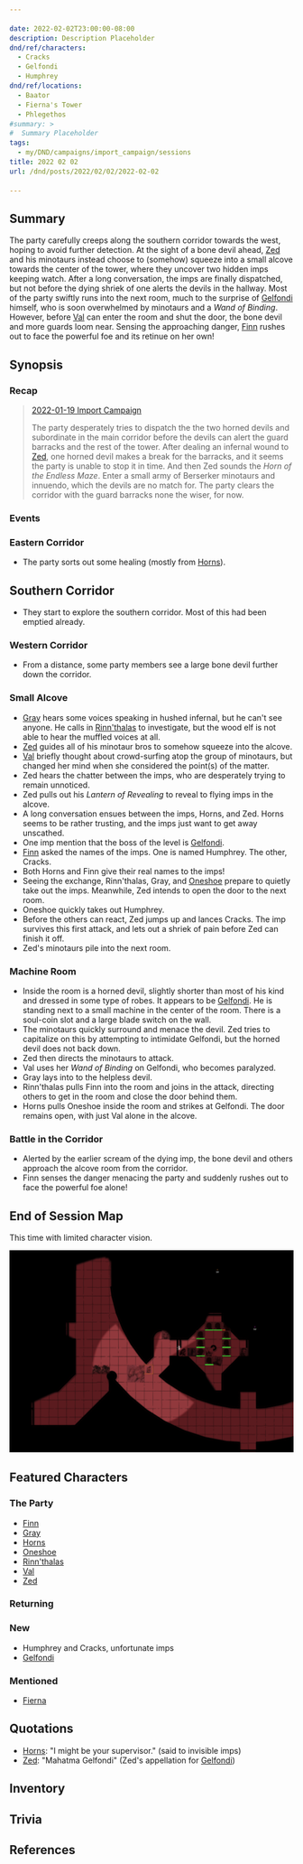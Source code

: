 ```yaml
---

date: 2022-02-02T23:00:00-08:00
description: Description Placeholder
dnd/ref/characters:
  - Cracks
  - Gelfondi
  - Humphrey
dnd/ref/locations:
  - Baator
  - Fierna's Tower
  - Phlegethos
#summary: >
#  Summary Placeholder
tags:
  - my/DND/campaigns/import_campaign/sessions
title: 2022 02 02
url: /dnd/posts/2022/02/02/2022-02-02

---
```


## Summary

The party carefully creeps along the southern corridor towards the west, hoping to avoid further detection. At the sight of a bone devil ahead, [Zed](/dnd/characters/zed/) and his minotaurs instead choose to (somehow) squeeze into a small alcove towards the center of the tower, where they uncover two hidden imps keeping watch. After a long conversation, the imps are finally dispatched, but not before the dying shriek of one alerts the devils in the hallway. Most of the party swiftly runs into the next room, much to the surprise of [Gelfondi](/dnd/npcs/gelfondi/) himself, who is soon overwhelmed by minotaurs and a *Wand of Binding*. However, before [Val](/dnd/characters/val/) can enter the room and shut the door, the bone devil and more guards loom near. Sensing the approaching danger, [Finn](/dnd/characters/finn/) rushes out to face the powerful foe and its retinue on her own!

## Synopsis

### Recap

> [2022-01-19 Import Campaign](/dnd/2022-01-10/)
>
> The party desperately tries to dispatch the the two horned devils and subordinate in the main corridor before the devils can alert the guard barracks and the rest of the tower. After dealing an infernal wound to [Zed](/dnd/characters/zed/), one horned devil makes a break for the barracks, and it seems the party is unable to stop it in time. And then Zed sounds the *Horn of the Endless Maze*. Enter a small army of Berserker minotaurs and innuendo, which the devils are no match for. The party clears the corridor with the guard barracks none the wiser, for now.

### Events

### Eastern Corridor

- The party sorts out some healing (mostly from [Horns](/dnd/characters/horns/)).

## Southern Corridor

- They start to explore the southern corridor. Most of this had been emptied already.

### Western Corridor

- From a distance, some party members see a large bone devil further down the corridor.

### Small Alcove

- [Gray](/dnd/characters/haeltin-var-astora/) hears some voices speaking in hushed infernal, but he can't see anyone. He calls in [Rinn'thalas](/dnd/characters/rinnthalas-liadon/) to investigate, but the wood elf is not able to hear the muffled voices at all.
- [Zed](/dnd/characters/zed/) guides all of his minotaur bros to somehow squeeze into the alcove.
- [Val](/dnd/characters/val/) briefly thought about crowd-surfing atop the group of minotaurs, but changed her mind when she considered the point(s) of the matter.
- Zed hears the chatter between the imps, who are desperately trying to remain unnoticed.
- Zed pulls out his *Lantern of Revealing* to reveal to flying imps in the alcove.
- A long conversation ensues between the imps, Horns, and Zed. Horns seems to be rather trusting, and the imps just want to get away unscathed.
- One imp mention that the boss of the level is [Gelfondi](/dnd/npcs/gelfondi/).
- [Finn](/dnd/characters/finn/) asked the names of the imps. One is named Humphrey. The other, Cracks.
- Both Horns and Finn give their real names to the imps!
- Seeing the exchange, Rinn'thalas, Gray, and [Oneshoe](/dnd/characters/oneshoe/) prepare to quietly take out the imps. Meanwhile, Zed intends to open the door to the next room.
- Oneshoe quickly takes out Humphrey.
- Before the others can react, Zed jumps up and lances Cracks. The imp survives this first attack, and lets out a shriek of pain before Zed can finish it off.
- Zed's minotaurs pile into the next room.

### Machine Room

- Inside the room is a horned devil, slightly shorter than most of his kind and dressed in some type of robes. It appears to be [Gelfondi](/dnd/npcs/gelfondi/). He is standing next to a small machine in the center of the room. There is a soul-coin slot and a large blade switch on the wall.
- The minotaurs quickly surround and menace the devil. Zed tries to capitalize on this by attempting to intimidate Gelfondi, but the horned devil does not back down.
- Zed then directs the minotaurs to attack.
- Val uses her *Wand of Binding* on Gelfondi, who becomes paralyzed.
- Gray lays into to the helpless devil.
- Rinn'thalas pulls Finn into the room and joins in the attack, directing others to get in the room and close the door behind them.
- Horns pulls Oneshoe inside the room and strikes at Gelfondi. The door remains open, with just Val alone in the alcove.

### Battle in the Corridor

- Alerted by the earlier scream of the dying imp, the bone devil and others approach the alcove room from the corridor.
- Finn senses the danger menacing the party and suddenly rushes out to face the powerful foe alone!

## End of Session Map

This time with limited character vision.

![Screen Shot 2022-02-02 at 10.23.39 PM.png](/images/dnd/screen-shot-2022-02-02-at-10-23-39-pm.png)

## Featured Characters

### The Party

- [Finn](/dnd/characters/finn/)
- [Gray](/dnd/characters/haeltin-var-astora/)
- [Horns](/dnd/characters/horns/)
- [Oneshoe](/dnd/characters/oneshoe/)
- [Rinn'thalas](/dnd/characters/rinnthalas-liadon/)
- [Val](/dnd/characters/val/)
- [Zed](/dnd/characters/zed/)

### Returning

### New

- Humphrey and Cracks, unfortunate imps
- [Gelfondi](/dnd/npcs/gelfondi/)

### Mentioned

- [Fierna](/dnd/npcs/fierna/)

## Quotations

- [Horns](/dnd/characters/horns/): "I might be your supervisor." (said to invisible imps)
- [Zed](/dnd/characters/zed/): "Mahatma Gelfondi" (Zed's appellation for [Gelfondi](/dnd/npcs/gelfondi/))

## Inventory

## Trivia

## References

